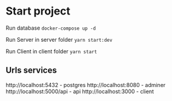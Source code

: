 # Start project

Run database `docker-compose up -d` 

Run Server in server folder `yarn start:dev`

Run Client in client folder `yarn start`


## Urls services
http://localhost:5432 - postgres
http://localhost:8080 - adminer
http://localhost:5000/api - api
http://localhost:3000 - client
